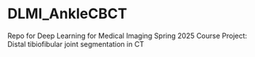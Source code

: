 # DLMI_AnkleCBCT
Repo for Deep Learning for Medical Imaging Spring 2025 Course Project: Distal tibiofibular joint segmentation in CT
